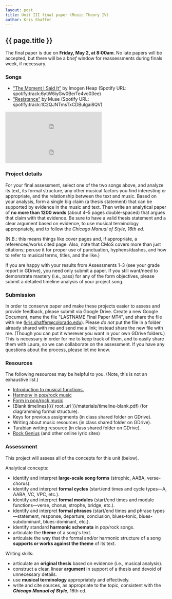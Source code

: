 ```yaml
---
layout: post
title: Unit III final paper (Music Theory IV) 
author: Kris Shaffer
---
```


## {{ page.title }} ##

The final paper is due on **Friday, May 2, at 8:00am**. No late papers will be accepted, but there will be a *brief* window for reassessments during finals week, if necessary.

### Songs ###

- ["The Moment I Said It"](http://open.spotify.com/track/6ytW6iyGw0BerTe4vo03ee) by Imogen Heap (Spotify URL: spotify:track:6ytW6iyGw0BerTe4vo03ee)  
- ["Resistance"](http://open.spotify.com/track/1C2QJNTmsTxCDBuIgai8QV) by Muse (Spotify URL: spotify:track:1C2QJNTmsTxCDBuIgai8QV)

<iframe src="https://embed.spotify.com/?uri=spotify:track:6ytW6iyGw0BerTe4vo03ee" width="300" height="80" frameborder="0" allowtransparency="true"></iframe><br/>

<iframe src="https://embed.spotify.com/?uri=spotify:track:1C2QJNTmsTxCDBuIgai8QV" width="300" height="80" frameborder="0" allowtransparency="true"></iframe><br/>

### Project details ###

For your final assessment, select one of the two songs above, and analyze its text, its formal structure, any other musical factors you find interesting or appropriate, and the relationship between the text and music. Based on your analysis, form a single big claim (a thesis statement) that can be supported by evidence in the music and text. Then write an analytical paper of **no more than 1200 words** (about 4–5 pages double-spaced) that argues that claim with that evidence. Be sure to have a valid thesis statement and a clear argument based on evidence, to use musical terminology appropriately, and to follow the *Chicago Manual of Style, 16th ed.* 

(N.B.: this means things like cover pages and, if appropriate, a references/works cited page. Also, note that CMoS covers more than just citations; peruse it for proper use of punctuation, hyphens/dashes, and how to refer to musical terms, titles, and the like.)

If you are happy with your results from Assessments 1–3 (see your grade report in GDrive), you need only submit a paper. If you still want/need to demonstrate mastery (i.e., pass) for any of the form objectives, please submit a detailed timeline analysis of your project song.

### Submission ###

In order to conserve paper and make these projects easier to assess and provide feedback, please submit via Google Drive. Create a new Google Document, name the file "LASTNAME Final Paper MT4", and share the file with me (kris.shaffer@colorado.edu). Please *do not* put the file in a folder already shared with me and send me a link; instead share the new file with me. (Though you can put it wherever you want in your own GDrive folders.) This is necessary in order for me to keep track of them, and to easily share them with Laura, so we can collaborate on the assessment. If you have any questions about the process, please let me know.

### Resources ###

The following resources may be helpful to you. (Note, this is not an exhaustive list.)

- [Introduction to musical functions.](http://kris.shaffermusic.com/musicianship/functions.html)  
- [Harmony in pop/rock music](http://kris.shaffermusic.com/musicianship/popRockHarmony.html)  
- [Form in pop/rock music](http://kris.shaffermusic.com/musicianship/popRockForm.html)  
- [Blank timelines]({{ root_url }}/materials/timeline-blank.pdf) (for diagramming formal structure).  
- Keys for previous assignments (in class shared folder on GDrive).  
- Writing about music resources (in class shared folder on GDrive).  
- Turabian writing resource (in class shared folder on GDrive).  
- [Rock Genius](http://rock.rapgenius.com) (and other online lyric sites)  

### Assessment ###

This project will assess all of the concepts for this unit (below). 

Analytical concepts:

- identify and interpret **large-scale song forms** (strophic, AABA, verse-chorus).  
- identify and interpret **formal cycles** (start/end times and cycle types—A, AABA, VC, VPC, etc.).  
- identify and interpret **formal modules** (start/end times and module functions—verse, chorus, strophe, bridge, etc.).  
- identify and interpret **formal phrases** (start/end times and phrase types—statement, response, departure, conclusion, blues-tonic, blues-subdominant, blues-dominant, etc.).  
- identify standard **harmonic schemata** in pop/rock songs.  
- articulate the **theme** of a song's text.  
- articulate the way that the formal and/or harmonic structure of a song **supports or works against the theme** of its text.

Writing skills:

- articulate an **original thesis** based on evidence (i.e., musical analysis).  
- construct a clear, linear **argument** in support of a thesis and devoid of unnecessary details.  
- use **musical terminology** appropriately and effectively.  
- write and cite sources, as appropriate to the topic, consistent with the ***Chicago Manual of Style***, 16th ed.  

